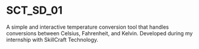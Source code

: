 # SCT_SD_01
A simple and interactive temperature conversion tool that handles conversions between Celsius, Fahrenheit, and Kelvin. Developed during my internship with SkillCraft Technology.
